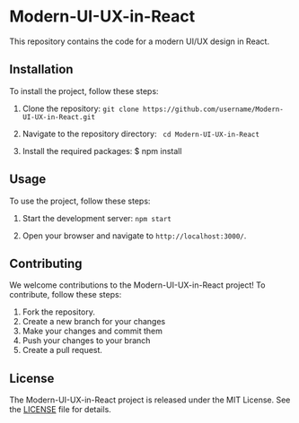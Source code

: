 # Modern-UI-UX-in-React

This repository contains the code for a modern UI/UX design in React.

## Installation

To install the project, follow these steps:

1. Clone the repository:
 ```git clone https://github.com/username/Modern-UI-UX-in-React.git```

2. Navigate to the repository directory:
``` cd Modern-UI-UX-in-React```

3. Install the required packages:
$ npm install


## Usage

To use the project, follow these steps:

1. Start the development server: 
``` npm start ```

2. Open your browser and navigate to `http://localhost:3000/`.

## Contributing

We welcome contributions to the Modern-UI-UX-in-React project! To contribute, follow these steps:

1. Fork the repository.
2. Create a new branch for your changes
3. Make your changes and commit them
4. Push your changes to your branch
5. Create a pull request.

## License

The Modern-UI-UX-in-React project is released under the MIT License. See the [LICENSE](LICENSE) file for details.

